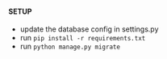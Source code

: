 #### SETUP 
* update the database config in settings.py
* run `pip install -r requirements.txt`
* run `python manage.py migrate` 
